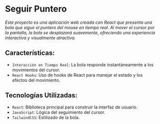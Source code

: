 # Seguir Puntero

<em> Este proyecto es una aplicación web creada con React que presenta una bola que sigue el puntero del mouse en tiempo real. Al mover el cursor por la pantalla, la bola se desplazará suavemente, ofreciendo una experiencia interactiva y visualmente atractiva. </em>

## Características:

- `Interacción en Tiempo Real`: La bola responde instantáneamente a los movimientos del cursor.
- `React Hooks`: Uso de hooks de React para manejar el estado y los efectos del movimiento.

## Tecnologías Utilizadas:

- `React`: Biblioteca principal para construir la interfaz de usuario.
- `JavaScript`: Lógica del seguimiento del cursor.
- `TailwindCSS`: Estilizado de la bola.

